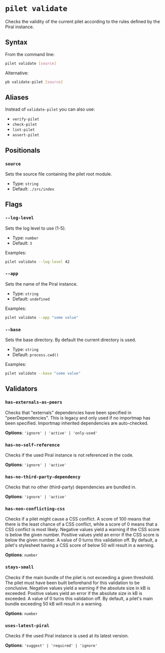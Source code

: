 # `pilet validate`

Checks the validity of the current pilet according to the rules defined by the Piral instance.

## Syntax

From the command line:

```sh
pilet validate [source]
```

Alternative:

```sh
pb validate-pilet [source]
```

## Aliases

Instead of `validate-pilet` you can also use:

- `verify-pilet`
- `check-pilet`
- `lint-pilet`
- `assert-pilet`

## Positionals

### `source`

Sets the source file containing the pilet root module.

- Type: `string`
- Default: `./src/index`

## Flags

### `--log-level`

Sets the log level to use (1-5).

- Type: `number`
- Default: `3`

Examples:

```sh
pilet validate --log-level 42
```

### `--app`

Sets the name of the Piral instance.

- Type: `string`
- Default: `undefined`

Examples:

```sh
pilet validate --app "some value"
```

### `--base`

Sets the base directory. By default the current directory is used.

- Type: `string`
- Default: `process.cwd()`

Examples:

```sh
pilet validate --base "some value"
```

## Validators

### `has-externals-as-peers`

Checks that "externals" dependencies have been specified in "peerDependencies". This is legacy and only used if no importmap has been specified. Importmap inherited dependencies are auto-checked.

**Options**: `'ignore' | 'active' | 'only-used'`

### `has-no-self-reference`

Checks if the used Piral instance is not referenced in the code.

**Options**: `'ignore' | 'active'`

### `has-no-third-party-dependency`

Checks that no other (third-party) dependencies are bundled in.

**Options**: `'ignore' | 'active'`

### `has-non-conflicting-css`

Checks if a pilet might cause a CSS conflict. A score of 100 means that there is the least chance of a CSS conflict, while a score of 0 means that a CSS conflict is most likely. Negative values yield a warning if the CSS score is below the given number. Positive values yield an error if the CSS score is below the given number. A value of 0 turns this validation off. By default, a pilet's stylesheet having a CSS score of below 50 will result in a warning.

**Options**: `number`

### `stays-small`

Checks if the main bundle of the pilet is not exceeding a given threshold. The pilet must have been built beforehand for this validation to be conclusive. Negative values yield a warning if the absolute size in kB is exceeded. Positive values yield an error if the absolute size in kB is exceeded. A value of 0 turns this validation off. By default, a pilet's main bundle exceeding 50 kB will result in a warning.

**Options**: `number`

### `uses-latest-piral`

Checks if the used Piral instance is used at its latest version.

**Options**: `'suggest' | 'required' | 'ignore'`

